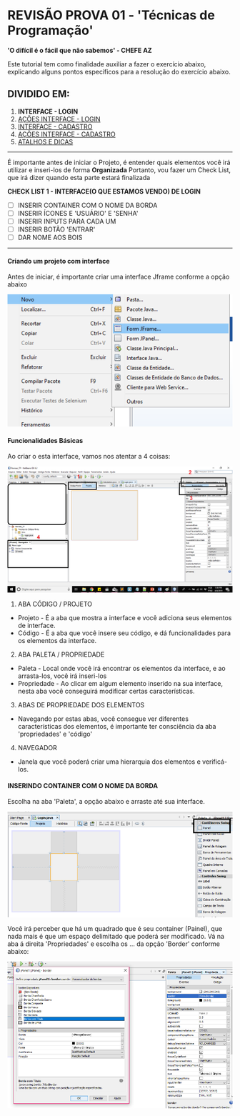# REVISÃO PROVA 01 - 'Técnicas de Programação' 

**'O difícil é o fácil que não sabemos' - CHEFE AZ**

Este tutorial tem como finalidade auxiliar a fazer o exercício abaixo, explicando alguns pontos específicos para a resolução do exercício abaixo.

## DIVIDIDO EM:
1. **INTERFACE - LOGIN**
2. [AÇÕES INTERFACE - LOGIN](02%20-%20AÇÕES%20INTERFACE%20-%20LOGIN.md)
3. [INTERFACE - CADASTRO](03%20-%20INTERFACE%20-CADASTRO.md)
4. [AÇÕES INTERFACE - CADASTRO](04%20-%20AÇÕES%20DA%20INTERFACE%20-%20CADASTRO.md)
5. [ATALHOS E DICAS](05%20-%20ATALHOS%20e%20DICAS.md)
---
É importante antes de iniciar o Projeto, é entender quais elementos você irá utilizar e inseri-los de forma <strong>Organizada</strong>
Portanto, vou fazer um Check List, que irá dizer quando esta parte estará finalizada

**CHECK LIST 1 - INTERFACE(O QUE ESTAMOS VENDO) DE LOGIN**
- [ ] INSERIR CONTAINER COM O NOME DA BORDA
- [ ] INSERIR ÍCONES E 'USUÁRIO' E 'SENHA'
- [ ] INSERIR INPUTS PARA CADA UM
- [ ] INSERIR BOTÃO 'ENTRAR'
- [ ] DAR NOME AOS BOIS

---

#### Criando um projeto com interface 
Antes de iniciar, é importante criar uma interface Jframe conforme a opção abaixo

![InterfaceJframe](img/01.png)


#### Funcionalidades Básicas
Ao criar o esta interface, vamos nos atentar a 4 coisas:

![Funcionalidades](img/02.png)


1. ABA CÓDIGO / PROJETO
  - Projeto - É a aba que mostra a interface e você adiciona seus elementos de interface.
  - Código - É a aba que você insere seu código, e dá funcionalidades para os elementos da interface.

2.  ABA PALETA / PROPRIEDADE
  - Paleta - Local onde você irá encontrar os elementos da interface, e ao arrasta-los, você irá inseri-los
  - Propriedade - Ao clicar em algum elemento inserido na sua interface, nesta aba você conseguirá modificar certas características.
  
3. ABAS DE PROPRIEDADE DOS ELEMENTOS
  - Navegando por estas abas, você consegue ver diferentes características dos elementos, é importante ter consciência da aba 'propriedades' e 'código'
  
4. NAVEGADOR
  - Janela que você poderá criar uma hierarquia dos elementos e verificá-los.
  
#### INSERINDO CONTAINER COM O NOME DA BORDA

Escolha na aba 'Paleta', a opção abaixo e arraste até sua interface.

![Painel](img/03.png)

Você irá perceber que há um quadrado que é seu container (Painel), que nada mais é que um espaço delimitado que poderá ser modificado.
Vá na aba á direita 'Propriedades' e escolha os ... da opção 'Border' conforme abaixo:

![Border](img/04.png)
